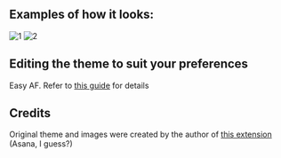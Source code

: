 ## Examples of how it looks:

![1](https://images2.imgbox.com/cd/02/YywaKNGw_o.png)
![2](https://images2.imgbox.com/41/3b/eGAIdNxR_o.png)

## Editing the theme to suit your preferences
Easy AF. Refer to [this guide](https://github.com/Patrick-Batenburg/GoogleChromeThemeCreationGuide) for details

## Credits
Original theme and images were created by the author of [this extension](https://chrome.google.com/webstore/detail/black-amoled-x21-pure-bla/gmojgjlmlhclfdfheokkcjngkbiidkaf) (Asana, I guess?)
                                                
   
